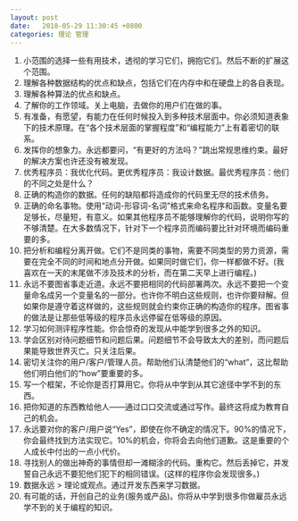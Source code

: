 ```yaml
---
layout: post
date:   2018-05-29 11:30:45 +0800
categories: 理论 管理
---
```

1. 小范围的选择一些有用技术，透彻的学习它们，拥抱它们。然后不断的扩展这个范围。
2. 理解各种数据结构的优点和缺点，包括它们在内存中和在硬盘上的各自表现。
3. 理解各种算法的优点和缺点。
4. 了解你的工作领域。关上电脑，去做你的用户们在做的事。
5. 有准备，有愿望，有能力在任何时候投入到多种技术层面中。你必须知道表象下的技术原理。在“各个技术层面的掌握程度”和“编程能力”上有着密切的联系。
6. 发挥你的想象力。永远都要问，“有更好的方法吗？”跳出常规思维约束。最好的解决方案也许还没有被发现。
7. 优秀程序员：我优化代码。更优秀程序员：我设计数据。最优秀程序员：他们的不同之处是什么？
8. 正确的构造你的数据。任何的缺陷都将造成你的代码里无尽的技术债务。
9. 正确的命名事物。使用“动词-形容词-名词”格式来命名程序和函数。变量名要足够长，尽量短，有意义。如果其他程序员不能够理解你的代码，说明你写的不够清楚。在大多数情况下，针对下一个程序员而编码要比针对环境而编码重要的多。
10. 把分析和编程分离开做。它们不是同类的事物，需要不同类型的劳力资源，需要在完全不同的时间和地点分开做。如果同时做它们，你一样都做不好。(我喜欢在一天的末尾做不涉及技术的分析，而在第二天早上进行编程。)
11. 永远不要图省事走近道。永远不要把相同的代码部署两次。永远不要把一个变量命名成另一个变量名的一部分。也许你不明白这些规则，也许你要辩解。但如果你是遵守着这样做的，这些规则就会约束你正确的构造你的程序。图省事的做法是让那些低等级的程序员永远停留在低等级的原因。
12. 学习如何测评程序性能。你会惊奇的发现从中能学到很多之外的知识。
13. 学会区别对待问题细节和问题后果。问题细节不会导致太大的差别，而问题后果能导致世界灭亡。只关注后果。
14. 密切关注你的用户/客户/管理人员。帮助他们认清楚他们的“what”，这比帮助他们明白他们的“how”要重要的多。
15. 写一个框架，不论你是否打算用它。你将从中学到从其它途径中学不到的东西。
16. 把你知道的东西教给他人——通过口口交流或通过写作。最终这将成为教育自己的机会。
17. 永远要对你的客户/用户说“Yes”，即使在你不确定的情况下。90%的情况下，你会最终找到方法实现它。10%的机会，你将会去向他们道歉。这是重要的个人成长中付出的一点小代价。
18. 寻找别人的做出神奇的事情但却一滩糊涂的代码。重构它。然后丢掉它，并发誓自己永远不要犯他们犯下的相同错误。(这样的程序你会发现很多。)
19. 数据永远 > 理论或观点。通过开发东西来学习数据。
20. 有可能的话，开创自己的业务(服务或产品)。你将从中学到很多你做雇员永远学不到的关于编程的知识。